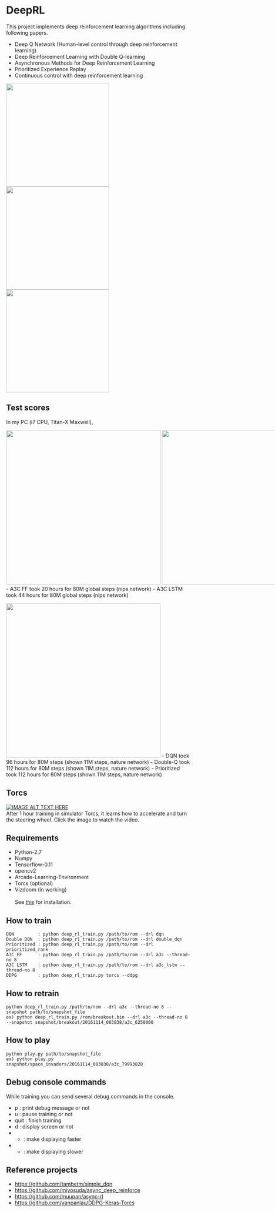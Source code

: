 # DeepRL

This project implements deep reinforcement learning algorithms including following papers.
  - Deep Q Network (Human-level control through deep reinforcement learning) 
  - Deep Reinforcement Learning with Double Q-learning
  - Asynchronous Methods for Deep Reinforcement Learning
  - Prioritized Experience Replay
  - Continuous control with deep reinforcement learning

<img src="https://github.com/only4hj/DeepRL/blob/master/snapshot/space_invaders_a3c_lstm.gif" width="280">
<img src="https://github.com/only4hj/DeepRL/blob/master/snapshot/breakout_a3c.gif" width="280">
<img src="https://github.com/only4hj/DeepRL/blob/master/snapshot/hero.gif" width="280">



## Test scores
In my PC (i7 CPU, Titan-X Maxwell),
<p>
<nobr>
<img src="https://github.com/only4hj/DeepRL/blob/master/snapshot/space_invaders_a3c.png" width="420">
<img src="https://github.com/only4hj/DeepRL/blob/master/snapshot/breakout_a3c.png" width="420">
</nobr>
  - A3C FF took 20 hours for 80M global steps (nips network)
  - A3C LSTM took 44 hours for 80M global steps (nips network)

<p>
<img src="https://github.com/only4hj/DeepRL/blob/master/snapshot/hero_priority.png" width="420">
  - DQN took 96 hours for 80M steps (shown 11M steps, nature network)
  - Double-Q took 112 hours for 80M steps (shown 11M steps, nature network)
  - Prioritized took 112 hours for 80M steps (shown 11M steps, nature network)


## Torcs
[![IMAGE ALT TEXT HERE](https://img.youtube.com/vi/RfAJCkJ8d2s/0.jpg)](https://youtu.be/RfAJCkJ8d2s?t=0s)
<br>
After 1 hour training in simulator Torcs, it learns how to accelerate and turn the steering wheel.
Click the image to watch the video.

## Requirements
  - Python-2.7
  - Numpy
  - Tensorflow-0.11
  - opencv2
  - Arcade-Learning-Environment
  - Torcs (optional)
  - Vizdoom (in working)
  <br><br>
  See <a href="INSTALL.md">this</a> for installation.
  
## How to train
```
DQN         : python deep_rl_train.py /path/to/rom --drl dqn
Double DQN  : python deep_rl_train.py /path/to/rom --drl double_dqn
Prioritized : python deep_rl_train.py /path/to/rom --drl prioritized_rank
A3C FF      : python deep_rl_train.py /path/to/rom --drl a3c --thread-no 8
A3C LSTM    : python deep_rl_train.py /path/to/rom --drl a3c_lstm --thread-no 8
DDPG        : python deep_rl_train.py torcs --ddpg
```
  
## How to retrain
```
python deep_rl_train.py /path/to/rom --drl a3c --thread-no 8 --snapshot path/to/snapshot_file
ex) python deep_rl_train.py /rom/breakout.bin --drl a3c --thread-no 8 --snapshot snapshot/breakout/20161114_003838/a3c_6250000
```

## How to play
```
python play.py path/to/snapshot_file
ex) python play.py snapshot/space_invaders/20161114_003838/a3c_79993828
```

## Debug console commands
While training you can send several debug commands in the console.
- p : print debug message or not
- u : pause training or not
- quit : finish training
- d : display screen or not
- - : make displaying faster
- + : make displaying slower


## Reference projects
  - https://github.com/tambetm/simple_dqn
  - https://github.com/miyosuda/async_deep_reinforce
  - https://github.com/muupan/async-rl
  - https://github.com/yanpanlau/DDPG-Keras-Torcs
